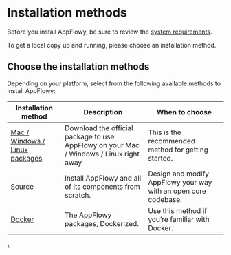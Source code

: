# Installation methods

Before you install AppFlowy, be sure to review the [system requirements](https://app.gitbook.com/o/IHfa17qNq2j7xRHMJFoU/s/vs4LQcuzr0JR34ApS5sM/c/ByEufCzB2NBgKC1qAfuI/install-appflowy/requirements).&#x20;

To get a local copy up and running, please choose an installation method.

## Choose the installation methods

Depending on your platform, select from the following available methods to install AppFlowy:

| Installation method                                                                                                                                                                                                     | Description                                                                            | When to choose                                                  |
| ----------------------------------------------------------------------------------------------------------------------------------------------------------------------------------------------------------------------- | -------------------------------------------------------------------------------------- | --------------------------------------------------------------- |
| [Mac / Windows / Linux packages](https://app.gitbook.com/o/IHfa17qNq2j7xRHMJFoU/s/vs4LQcuzr0JR34ApS5sM/c/ByEufCzB2NBgKC1qAfuI/essential-documentation/install-appflowy/installation-methods/mac-windows-linux-packages) | Download the official package to use AppFlowy on your Mac / Windows / Linux right away | This is the recommended method for getting started.             |
| [Source](https://app.gitbook.com/o/IHfa17qNq2j7xRHMJFoU/s/vs4LQcuzr0JR34ApS5sM/c/ByEufCzB2NBgKC1qAfuI/essential-documentation/install-appflowy/installation-methods/from-source)                                        | Install AppFlowy and all of its components from scratch.                               | Design and modify AppFlowy your way with an open core codebase. |
| [Docker](https://app.gitbook.com/o/IHfa17qNq2j7xRHMJFoU/s/vs4LQcuzr0JR34ApS5sM/c/ByEufCzB2NBgKC1qAfuI/essential-documentation/install-appflowy/installation-methods/installing-with-docker)                             | The AppFlowy packages, Dockerized.                                                     | Use this method if you’re familiar with Docker.                 |

\
